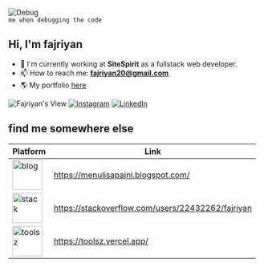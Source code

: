 ![Debug](https://b1694534.smushcdn.com/1694534/wp-content/uploads/2021/06/269f3708b5e22a1481c78707bfa14a36-2.gif?lossy=1&strip=1&webp=1)<br>
`me when debugging the code`
## Hi, I'm fajriyan 


- 🔭 I'm currently working at **SiteSpirit** as a fullstack web developer.
- 📫 How to reach me: <b>fajriyan20@gmail.com</b>
- 🌎 My portfolio [here](https://fajriyan.pages.dev/)


![Fajriyan's View](https://komarev.com/ghpvc/?username=fajriyan&color=green) [![Instagram](https://img.shields.io/badge/Instagram-%23E4405F.svg?logo=Instagram&logoColor=white)](https://www.instagram.com/fajriyan.nur/) 
[![LinkedIn](https://img.shields.io/badge/LinkedIn-%230077B5.svg?logo=linkedin&logoColor=white)](https://www.linkedin.com/in/fajriyan/) 
<br>

## find me somewhere else
 | Platform | Link | 
 | --- | --- | 
 | <img src="https://github.com/user-attachments/assets/092a83de-a7ca-44c2-94bb-6118de5a3ad8" alt="blog" style="width:60px;"/> | https://menulisapaini.blogspot.com/ |
 | <img src="https://github.com/user-attachments/assets/571b8277-98a2-41c8-bc96-6aac6175acaa" alt="stack" style="width:60px;"/> | https://stackoverflow.com/users/22432262/fajriyan |
 | <img src="https://github.com/user-attachments/assets/687e8a5f-a5c5-451b-b72b-d9c7148f3c59" alt="toolsz" style="width:60px;"/> | https://toolsz.vercel.app/ |


